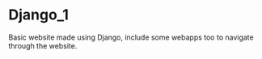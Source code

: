 # Django_1
Basic website made using Django, include some webapps too to navigate through the website.
